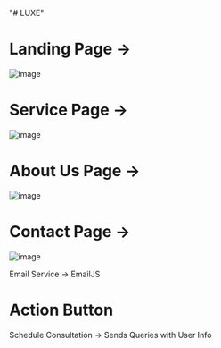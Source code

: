 "# LUXE" 



# Landing Page ->

![image](https://github.com/user-attachments/assets/839af603-e6d0-4f1b-8680-e016b641c96a)


# Service Page ->

![image](https://github.com/user-attachments/assets/89c7c8cb-536a-4ebe-b4d4-8c90a2a0a708)

# About Us Page ->

![image](https://github.com/user-attachments/assets/047be159-74d9-4089-8c2d-2700e7878b96)

# Contact Page ->
![image](https://github.com/user-attachments/assets/14fb980a-426b-4373-a47c-7fbf48ca9cc4)


Email Service -> EmailJS

# Action Button

Schedule Consultation -> Sends Queries with User Info
